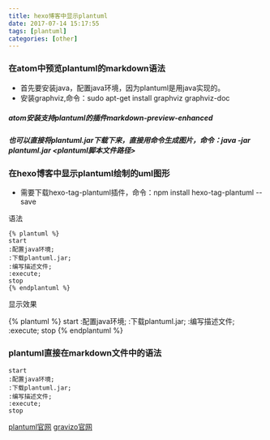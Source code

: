 ```yaml
---
title: hexo博客中显示plantuml
date: 2017-07-14 15:17:55
tags: [plantuml]
categories: [other]
---
```


### 在atom中预览plantuml的markdown语法
- 首先要安装java，配置java环境，因为plantuml是用java实现的。
- 安装graphviz,命令：sudo apt-get install graphviz graphviz-doc
##### atom安装支持plantuml的插件markdown-preview-enhanced
##### 也可以直接将plantuml.jar下载下来，直接用命令生成图片，命令：java -jar plantuml.jar <plantuml脚本文件路径>

### 在hexo博客中显示plantuml绘制的uml图形
- 需要下载hexo-tag-plantuml插件，命令：npm install hexo-tag-plantuml --save

<!-- mroe -->

语法

```
{% plantuml %}
start
:配置java环境;
:下载plantuml.jar;
:编写描述文件;
:execute;
stop
{% endplantuml %}
```
显示效果

{% plantuml %}
start
:配置java环境;
:下载plantuml.jar;
:编写描述文件;
:execute;
stop
{% endplantuml %}

### plantuml直接在markdown文件中的语法

```puml
start
:配置java环境;
:下载plantuml.jar;
:编写描述文件;
:execute;
stop
```


[plantuml官网](http://plantuml.com)
[gravizo官网](http://www.graphviz.org/)
